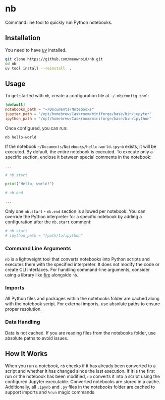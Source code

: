 # nb

Command line tool to quickly run Python notebooks.

## Installation

You need to have [uv](https://github.com/astral-sh/uv) installed.

```bash
git clone https://github.com/meownoid/nb.git
cd nb
uv tool install --reinstall  .
```
## Usage

To get started with `nb`, create a configuration file at `~/.nb/config.toml`:

```toml
[default]
notebooks_path = "~/Documents/Notebooks"
jupyter_path = "/opt/homebrew/Caskroom/miniforge/base/bin/jupyter"
ipython_path = "/opt/homebrew/Caskroom/miniforge/base/bin/ipython"
```

Once configured, you can run:

```shell
nb hello-world
```

If the notebook `~/Documents/Notebooks/hello-world.ipynb` exists, it will be executed. By default, the entire notebook is executed. To execute only a specific section, enclose it between special comments in the notebook:

```python
...

# nb.start

print("Hello, world!")

# nb.end

...
```

Only one `nb.start` - `nb.end` section is allowed per notebook. You can override the Python interpreter for a specific notebook by adding a configuration after the `nb.start` comment:

```python
# nb.start
# ipython_path = "/path/to/ipython"
```

### Command Line Arguments

`nb` is a lightweight tool that converts notebooks into Python scripts and executes them with the specified interpreter. It does not modify the code or create CLI interfaces. For handling command-line arguments, consider using a library like [fire](https://github.com/google/python-fire) alongside `nb`.

### Imports

All Python files and packages within the notebooks folder are cached along with the notebook script. For external imports, use absolute paths to ensure proper resolution.

### Data Handling

Data is not cached. If you are reading files from the notebooks folder, use absolute paths to avoid issues.

## How It Works

When you run a notebook, `nb` checks if it has already been converted to a script and whether it has changed since the last execution. If it is the first run or the notebook has been modified, `nb` converts it into a script using the configured Jupyter executable. Converted notebooks are stored in a cache. Additionally, all `.ipynb` and `.py` files in the notebooks folder are cached to support imports and `%run` magic commands.
